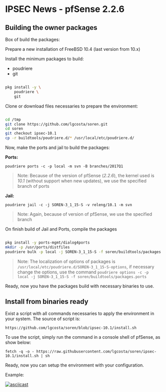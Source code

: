 IPSEC News - pfSense 2.2.6
====================================

Building the owner packages
---------------------------

Box of build the packages:

Prepare a new installation of FreeBSD 10.4 (last version from 10.x)

Install the minimum packages to build:

- poudriere
- git

```bash

pkg install -y \
    poudriere \
    git

```

Clone or download files necessaries to prepare the environment:

```bash

cd /tmp
git clone https://github.com/lgcosta/soren.git
cd soren
git checkout ipsec-10.1
cp -r buildtools/poudriere.d/* /usr/local/etc/poudriere.d/

```

Now, make the ports and jail to build the packages:

**Ports:**

`poudriere ports -c -p local -m svn -B branches/2017Q1`

> Note: Because of the version of pfSense (*2.2.6*), the kernel used is *10.1* (without support when new updates), we use the specified branch of ports

**Jail:**

`poudriere jail -c -j SOREN-3_1_15-S -v releng/10.1 -m svn`

> Note: Again, because of version of pfSense, we use the specified branch

On finish build of Jail and Ports, compile the packages

```bash

pkg install -y ports-mgmt/dialog4ports
mkdir -p /usr/ports/distfiles
poudriere bulk -p local -j SOREN-3_1_15-S -f soren/buildtools/packages.ports

```

> Note: The localization of options of packages is `/usr/local/etc/poudriere.d/SOREN-3_1_15-S-options`, if necessary change the options, use the command `poudriere options -c -p local -j SOREN-3_1_15-S -f soren/buildtools/packages.ports`

Ready, now you have the packages build with necessary binaries to use.

Install from binaries ready
---------------------------

Exist a script with all commands necessaries to apply the environment in your system. The source of script is:

`https://github.com/lgcosta/soren/blob/ipsec-10.1/install.sh`

To use the script, simply run the command in a console shell of pfSense, as show below:

`fetch -q -o - https://raw.githubusercontent.com/lgcosta/soren/ipsec-10.1/install.sh | sh`

Ready, now you can setup the environment with your configuration.

Example:

[![asciicast](https://asciinema.org/a/G7RIIYhsA0YlHzIbHdEfTUOvK.png)](https://asciinema.org/a/G7RIIYhsA0YlHzIbHdEfTUOvK)
